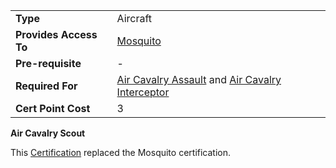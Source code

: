 |                        |                                                                                                                        |
| ---------------------- | ---------------------------------------------------------------------------------------------------------------------- |
| **Type**               | Aircraft                                                                                                               |
| **Provides Access To** | [Mosquito](../vehicles/Mosquito.md)                                                                                    |
| **Pre-requisite**      | \-                                                                                                                     |
| **Required For**       | [Air Cavalry Assault](Air_Cavalry_Assault.md) and [Air Cavalry Interceptor](Air_Cavalry_Interceptor.md) |
| **Cert Point Cost**    | 3                                                                                                                      |

**Air Cavalry Scout**

This [Certification](Certification.md) replaced the Mosquito certification.
